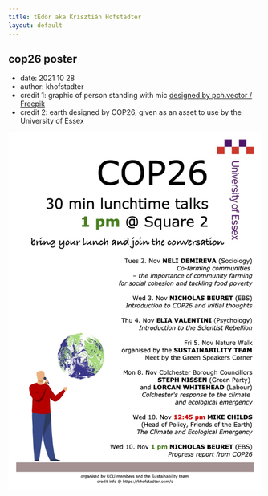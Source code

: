 ```yaml
---
title: tEdör aka Krisztián Hofstädter
layout: default
---
```


## cop26 poster
- date: 2021 10 28
- author: khofstadter
- credit 1: graphic of person standing with mic <a href="https://www.freepik.com/search?format=search&last_filter=type&last_value=vector&query=public%20speaking&type=vector">designed by pch.vector / Freepik</a>
- credit 2: earth designed by COP26, given as an asset to use by the University of Essex

![](assets/img/2021-10-28-cop26-poster-0.2.jpg)
